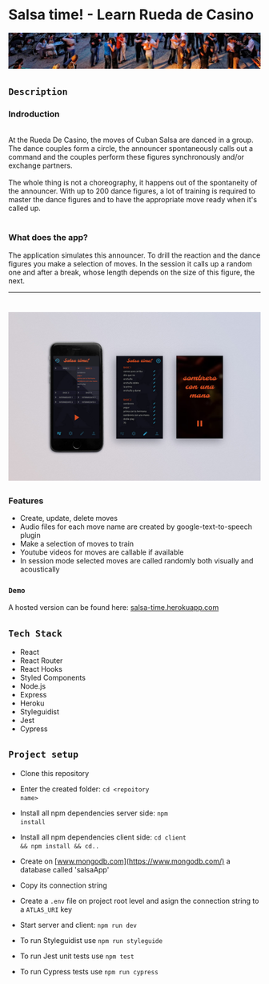 #
# Salsa time! - Learn Rueda de Casino
 ![](./assets/img/salsa_dancing_banner.jpg)

## <code>Description</code>

### Indroduction
<br/>
At the Rueda De Casino, the moves of Cuban Salsa are danced in a group. The dance couples form a circle, the announcer spontaneously calls out a command and the couples perform these figures synchronously and/or exchange partners. </br> </br>
The whole thing is not a choreography, it happens out of the spontaneity of the announcer.
With up to 200 dance figures, a lot of training is required to master the dance figures and to have the appropriate move ready when it's called up. </br> </br>

### What does the app?
The application simulates this announcer. To drill the reaction and the dance figures you make a selection of moves. In the session it calls up a random one and after a break, whose length depends on the size of this figure, the next.

---

# ![](./assets/img/readme_mock.jpg)

### Features
- Create, update, delete moves
- Audio files for each move name are created by google-text-to-speech plugin
- Make a selection of moves to train
- Youtube videos for moves are callable if available
- In session mode selected moves are called randomly both visually and acoustically


### <code>Demo</code>

A hosted version can be found here:
[salsa-time.herokuapp.com](https://salsa-time.herokuapp.com/)

## <code>Tech Stack</code>

- React
- React Router
- React Hooks
- Styled Components
- Node.js
- Express
- Heroku
- Styleguidist
- Jest
- Cypress

## <code>Project setup</code>


- Clone this repository
- Enter the created folder:
<code>cd &lt;repoitory name&gt;</code>
- Install all npm dependencies server side:
<code>npm install</code>
- Install all npm dependencies client side:
<code>cd client && npm install && cd..</code>

- Create on [www.mongodb.com](https://www.mongodb.com/) a database called 'salsaApp'
- Copy its connection string
- Create a <code>.env</code> file on project root level and asign the connection string to a <code>ATLAS_URI</code> key

- Start server and client:
<code>npm run dev</code>

- To run Styleguidist use <code>npm run styleguide</code>
- To run Jest unit tests use <code>npm test</code>
- To run Cypress tests use <code>npm run cypress</code>